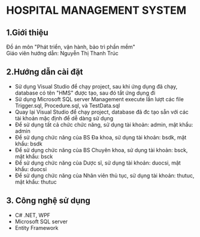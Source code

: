 # **HOSPITAL MANAGEMENT SYSTEM**

## 1.Giới thiệu
Đồ án môn "Phát triển, vận hành, bảo trì phần mềm"
<br> Giáo viên hướng dẫn: Nguyễn Thị Thanh Trúc

## 2.Hướng dẫn cài đặt
- Sử dụng Visual Studio để chạy project, sau khi ứng dụng đã chạy, database có tên "HMS" được tạo, sau đó tắt ứng dụng đi
- Sử dụng Microsoft SQL server Management execute lần lượt các file Trigger.sql, Procedure.sql, và TestData.sql
- Quay lại Visual Studio để chạy project, database đã đc tạo sẵn với các tài khoản mặc định để dễ dàng sử dụng
- Để sử dụng tất cả chức chức năng, sử dụng tài khoản: admin, mật khẩu: admin
- Để sử dụng chức năng của BS Đa khoa, sử dụng tài khoản: bsdk, mật khẩu: bsdk
- Để sử dụng chức năng của BS Chuyên khoa, sử dụng tài khoản: bsck, mật khẩu: bsck
- Để sử dụng chức năng của Dược sĩ, sử dụng tài khoản: duocsi, mật khẩu: duocsi
- Để sử dụng chức năng của Nhân viên thủ tục, sử dụng tài khoản: thutuc, mật khẩu: thutuc

## 3. Công nghệ sử dụng
- C# .NET, WPF
- Microsoft SQL server
- Entity Framework

